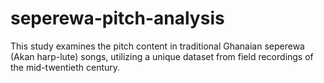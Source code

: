 # seperewa-pitch-analysis
This study examines the pitch content in traditional Ghanaian seperewa (Akan harp-lute) songs, utilizing a unique dataset from field recordings of the mid-twentieth century.
